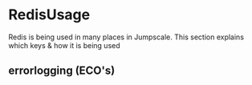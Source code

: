 # RedisUsage

Redis is being used in many places in Jumpscale. This section explains which keys & how it is being used

## errorlogging (ECO's)
